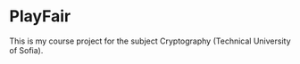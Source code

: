 # PlayFair

This is my course project for the subject Cryptography (Technical University of Sofia).
